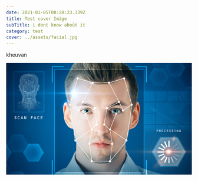 ```yaml
---
date: 2021-01-05T08:20:23.339Z
title: Test cover Imàge
subTitle: i dont know aboủt it
category: test
cover: ../assets/facial.jpg
---
```

kheuvan

![](../assets/facial.jpg)